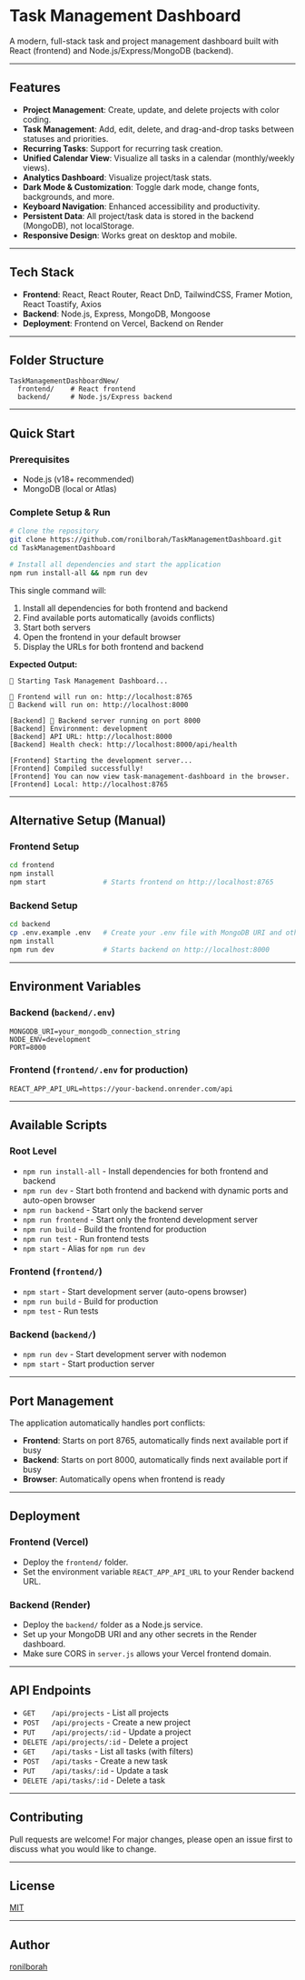 # Task Management Dashboard

A modern, full-stack task and project management dashboard built with React (frontend) and Node.js/Express/MongoDB (backend).

---

## Features
- **Project Management**: Create, update, and delete projects with color coding.
- **Task Management**: Add, edit, delete, and drag-and-drop tasks between statuses and priorities.
- **Recurring Tasks**: Support for recurring task creation.
- **Unified Calendar View**: Visualize all tasks in a calendar (monthly/weekly views).
- **Analytics Dashboard**: Visualize project/task stats.
- **Dark Mode & Customization**: Toggle dark mode, change fonts, backgrounds, and more.
- **Keyboard Navigation**: Enhanced accessibility and productivity.
- **Persistent Data**: All project/task data is stored in the backend (MongoDB), not localStorage.
- **Responsive Design**: Works great on desktop and mobile.

---

## Tech Stack
- **Frontend**: React, React Router, React DnD, TailwindCSS, Framer Motion, React Toastify, Axios
- **Backend**: Node.js, Express, MongoDB, Mongoose
- **Deployment**: Frontend on Vercel, Backend on Render

---

## Folder Structure
```
TaskManagementDashboardNew/
  frontend/    # React frontend
  backend/     # Node.js/Express backend
```

---

## Quick Start

### Prerequisites
- Node.js (v18+ recommended)
- MongoDB (local or Atlas)

### Complete Setup & Run
```bash
# Clone the repository
git clone https://github.com/ronilborah/TaskManagementDashboard.git
cd TaskManagementDashboard

# Install all dependencies and start the application
npm run install-all && npm run dev
```

This single command will:
1. Install all dependencies for both frontend and backend
2. Find available ports automatically (avoids conflicts)
3. Start both servers
4. Open the frontend in your default browser
5. Display the URLs for both frontend and backend

**Expected Output:**
```
🚀 Starting Task Management Dashboard...

📱 Frontend will run on: http://localhost:8765
🔧 Backend will run on: http://localhost:8000

[Backend] 🚀 Backend server running on port 8000
[Backend] Environment: development
[Backend] API URL: http://localhost:8000
[Backend] Health check: http://localhost:8000/api/health

[Frontend] Starting the development server...
[Frontend] Compiled successfully!
[Frontend] You can now view task-management-dashboard in the browser.
[Frontend] Local: http://localhost:8765
```

---

## Alternative Setup (Manual)

### Frontend Setup
```sh
cd frontend
npm install
npm start              # Starts frontend on http://localhost:8765
```

### Backend Setup
```sh
cd backend
cp .env.example .env   # Create your .env file with MongoDB URI and other secrets
npm install
npm run dev            # Starts backend on http://localhost:8000
```

---

## Environment Variables

### Backend (`backend/.env`)
```
MONGODB_URI=your_mongodb_connection_string
NODE_ENV=development
PORT=8000
```

### Frontend (`frontend/.env` for production)
```
REACT_APP_API_URL=https://your-backend.onrender.com/api
```

---

## Available Scripts

### Root Level
- `npm run install-all` - Install dependencies for both frontend and backend
- `npm run dev` - Start both frontend and backend with dynamic ports and auto-open browser
- `npm run backend` - Start only the backend server
- `npm run frontend` - Start only the frontend development server
- `npm run build` - Build the frontend for production
- `npm run test` - Run frontend tests
- `npm start` - Alias for `npm run dev`

### Frontend (`frontend/`)
- `npm start` - Start development server (auto-opens browser)
- `npm run build` - Build for production
- `npm test` - Run tests

### Backend (`backend/`)
- `npm run dev` - Start development server with nodemon
- `npm start` - Start production server

---

## Port Management

The application automatically handles port conflicts:
- **Frontend**: Starts on port 8765, automatically finds next available port if busy
- **Backend**: Starts on port 8000, automatically finds next available port if busy
- **Browser**: Automatically opens when frontend is ready

---

## Deployment

### Frontend (Vercel)
- Deploy the `frontend/` folder.
- Set the environment variable `REACT_APP_API_URL` to your Render backend URL.

### Backend (Render)
- Deploy the `backend/` folder as a Node.js service.
- Set up your MongoDB URI and any other secrets in the Render dashboard.
- Make sure CORS in `server.js` allows your Vercel frontend domain.

---

## API Endpoints
- `GET    /api/projects`   - List all projects
- `POST   /api/projects`   - Create a new project
- `PUT    /api/projects/:id` - Update a project
- `DELETE /api/projects/:id` - Delete a project
- `GET    /api/tasks`      - List all tasks (with filters)
- `POST   /api/tasks`      - Create a new task
- `PUT    /api/tasks/:id`  - Update a task
- `DELETE /api/tasks/:id`  - Delete a task

---

## Contributing
Pull requests are welcome! For major changes, please open an issue first to discuss what you would like to change.

---

## License
[MIT](LICENSE)

---

## Author
[ronilborah](https://github.com/ronilborah) 